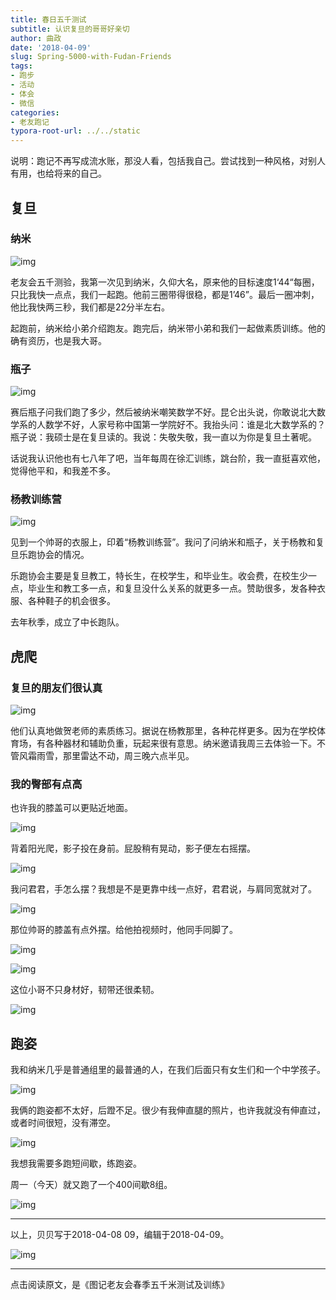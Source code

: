 ```yaml
---
title: 春日五千测试
subtitle: 认识复旦的哥哥好亲切
author: 曲政
date: '2018-04-09'
slug: Spring-5000-with-Fudan-Friends
tags:
- 跑步
- 活动
- 体会
- 微信
categories:
- 老友跑记
typora-root-url: ../../static
---
```


说明：跑记不再写成流水账，那没人看，包括我自己。尝试找到一种风格，对别人有用，也给将来的自己。

## 复旦

### 纳米

![img](/images/2018-04-07-%E6%98%A5%E6%97%A5%E4%BA%94%E5%8D%83%E6%B5%8B%E8%AF%95/640-20200421171607954.jpeg)

老友会五千测验，我第一次见到纳米，久仰大名，原来他的目标速度1‘44“每圈，只比我快一点点，我们一起跑。他前三圈带得很稳，都是1’46”。最后一圈冲刺，他比我快两三秒，我们都是22分半左右。

起跑前，纳米给小弟介绍跑友。跑完后，纳米带小弟和我们一起做素质训练。他的确有资历，也是我大哥。

### 瓶子

![img](/images/2018-04-07-%E6%98%A5%E6%97%A5%E4%BA%94%E5%8D%83%E6%B5%8B%E8%AF%95/640-20200421171608899.jpeg)

赛后瓶子问我们跑了多少，然后被纳米嘲笑数学不好。昆仑出头说，你敢说北大数学系的人数学不好，人家号称中国第一学院好不。我抬头问：谁是北大数学系的？瓶子说：我硕士是在复旦读的。我说：失敬失敬，我一直以为你是复旦土著呢。

话说我认识他也有七八年了吧，当年每周在徐汇训练，跳台阶，我一直挺喜欢他，觉得他平和，和我差不多。

### 杨教训练营

![img](/images/2018-04-07-%E6%98%A5%E6%97%A5%E4%BA%94%E5%8D%83%E6%B5%8B%E8%AF%95/640-20200421171608261.jpeg)

见到一个帅哥的衣服上，印着“杨教训练营”。我问了问纳米和瓶子，关于杨教和复旦乐跑协会的情况。

乐跑协会主要是复旦教工，特长生，在校学生，和毕业生。收会费，在校生少一点，毕业生和教工多一点，和复旦没什么关系的就更多一点。赞助很多，发各种衣服、各种鞋子的机会很多。

去年秋季，成立了中长跑队。

## 虎爬

### 复旦的朋友们很认真

![img](/images/2018-04-07-%E6%98%A5%E6%97%A5%E4%BA%94%E5%8D%83%E6%B5%8B%E8%AF%95/640-20200421171608696.jpeg)

他们认真地做贺老师的素质练习。据说在杨教那里，各种花样更多。因为在学校体育场，有各种器材和辅助负重，玩起来很有意思。纳米邀请我周三去体验一下。不管风霜雨雪，那里雷达不动，周三晚六点半见。

### 我的臀部有点高

也许我的膝盖可以更贴近地面。

![img](/images/2018-04-07-%E6%98%A5%E6%97%A5%E4%BA%94%E5%8D%83%E6%B5%8B%E8%AF%95/640-20200421171608063.jpeg)

背着阳光爬，影子投在身前。屁股稍有晃动，影子便左右摇摆。

![img](/images/2018-04-07-%E6%98%A5%E6%97%A5%E4%BA%94%E5%8D%83%E6%B5%8B%E8%AF%95/640-20200421171608626.jpeg)

我问君君，手怎么摆？我想是不是更靠中线一点好，君君说，与肩同宽就对了。

![img](/images/2018-04-07-%E6%98%A5%E6%97%A5%E4%BA%94%E5%8D%83%E6%B5%8B%E8%AF%95/640-20200421171608802-7460568.jpeg)

那位帅哥的膝盖有点外摆。给他拍视频时，他同手同脚了。

![img](/images/2018-04-07-%E6%98%A5%E6%97%A5%E4%BA%94%E5%8D%83%E6%B5%8B%E8%AF%95/640-20200421171608640.jpeg)

![img](/images/2018-04-07-%E6%98%A5%E6%97%A5%E4%BA%94%E5%8D%83%E6%B5%8B%E8%AF%95/640-20200421171608833.jpeg)

这位小哥不只身材好，韧带还很柔韧。

![img](/images/2018-04-07-%E6%98%A5%E6%97%A5%E4%BA%94%E5%8D%83%E6%B5%8B%E8%AF%95/640-20200421171608345.jpeg)

## 跑姿

我和纳米几乎是普通组里的最普通的人，在我们后面只有女生们和一个中学孩子。

![img](/images/2018-04-07-%E6%98%A5%E6%97%A5%E4%BA%94%E5%8D%83%E6%B5%8B%E8%AF%95/640-20200421171608946.jpeg)

我俩的跑姿都不太好，后蹬不足。很少有我伸直腿的照片，也许我就没有伸直过，或者时间很短，没有滞空。

![img](/images/2018-04-07-%E6%98%A5%E6%97%A5%E4%BA%94%E5%8D%83%E6%B5%8B%E8%AF%95/640-20200421171608802.jpeg)

我想我需要多跑短间歇，练跑姿。

周一（今天）就又跑了一个400间歇8组。

![img](/images/2018-04-07-%E6%98%A5%E6%97%A5%E4%BA%94%E5%8D%83%E6%B5%8B%E8%AF%95/640-20200421171608928.jpeg)

------

以上，贝贝写于2018-04-08 09，编辑于2018-04-09。

![img](/images/2018-04-07-%E6%98%A5%E6%97%A5%E4%BA%94%E5%8D%83%E6%B5%8B%E8%AF%95/640-20200421171608898.jpeg)

------

点击阅读原文，是《图记老友会春季五千米测试及训练》